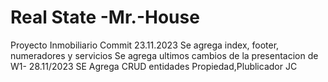 # Real State -Mr.-House
Proyecto Inmobiliario
Commit 23.11.2023
Se agrega index, footer, numeradores y servicios
Se agrega ultimos cambios de la presentacion de W1-
28.11/2023 SE Agrega CRUD entidades Propiedad,Plublicador JC
